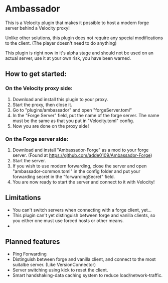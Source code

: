 # Ambassador

This is a Velocity plugin that makes it possible to host a modern forge server behind a Velocity proxy!

Unlike other solutions, this plugin does not require any special modifications to the client. (The player doesn't need to do anything)

This plugin is right now in it's alpha stage and should not be used on an actual server, use it at your own risk, you have been warned.
## How to get started:
### On the Velocity proxy side:
1. Download and install this plugin to your proxy.
2. Start the proxy, then close it.
3. Go to "plugins/ambassador" and open "forgeServer.toml"
4. In the "Forge Server" field, put the name of the forge server. The name must be the same as that you put in "Velocity.toml" config.
5. Now you are done on the proxy side!

### On the Forge server side:
1. Download and install "Ambassador-Forge" as a mod to your forge server. (Found at https://github.com/adde0109/Ambassador-Forge)
2. Start the server.
3. If you wish to use modern forwarding, close the server and open "ambassador-common.toml" in the config folder and put your forwarding secret in the "forwardingSecret" field.
4. You are now ready to start the server and connect to it with Velocity!

## Limitations
* You can't switch servers when connecting with a forge client, yet...
* This plugin can't yet distinguish between forge and vanilla clients, so you either one must use forced hosts or other means.
* 

## Planned features
* Ping Forwarding
* Distinguish between forge and vanilla client, and connect to the most suitalbe server. (Like VersionConnector)
* Server switching using kick to reset the client.
* Smart handshaking-data caching system to reduce load/network-traffic.
